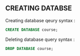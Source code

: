 ## CREATING DATABSE


Creating database qeury syntax :
```sql
CREATE DATABASE course;
```

Deleting database query syntax :
```sql
DROP DATABASE course;
```